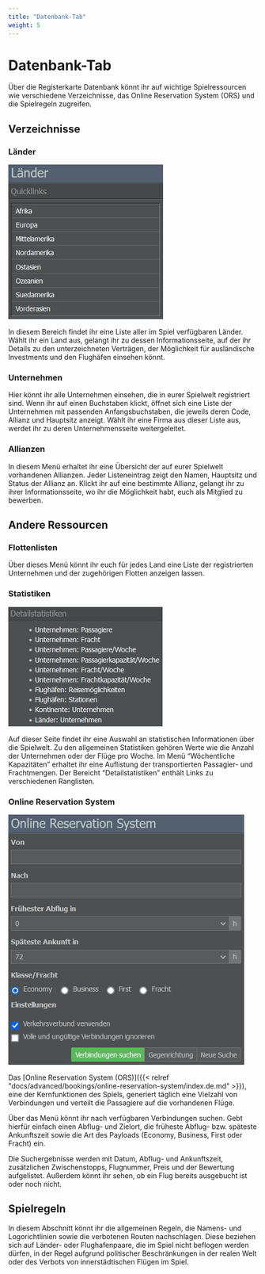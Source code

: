 ```yaml
---
title: "Datenbank-Tab"
weight: 5
---
```


# Datenbank-Tab

Über die Registerkarte Datenbank könnt ihr auf wichtige Spielressourcen wie verschiedene Verzeichnisse, das Online Reservation System (ORS) und die Spielregeln zugreifen.

## Verzeichnisse

### Länder

![Länder-Quicklinks](laender_01.PNG "Länder-Quicklinks")

In diesem Bereich findet ihr eine Liste aller im Spiel verfügbaren Länder. Wählt ihr ein Land aus, gelangt ihr zu dessen Informationsseite, auf der ihr Details zu den unterzeichneten Verträgen, der Möglichkeit für ausländische Investments und den Flughäfen einsehen könnt.

### Unternehmen

Hier könnt ihr alle Unternehmen einsehen, die in eurer Spielwelt registriert sind. Wenn ihr auf einen Buchstaben klickt, öffnet sich eine Liste der Unternehmen mit passenden Anfangsbuchstaben, die jeweils deren Code, Allianz und Hauptsitz anzeigt. Wählt ihr eine Firma aus dieser Liste aus, werdet ihr zu deren Unternehmensseite weitergeleitet.

### Allianzen

In diesem Menü erhaltet ihr eine Übersicht der auf eurer Spielwelt vorhandenen Allianzen. Jeder Listeneintrag zeigt den Namen, Hauptsitz und Status der Allianz an. Klickt ihr auf eine bestimmte Allianz, gelangt ihr zu ihrer Informationsseite, wo ihr die Möglichkeit habt, euch als Mitglied zu bewerben.

## Andere Ressourcen

### Flottenlisten

Über dieses Menü könnt ihr euch für jedes Land eine Liste der registrierten Unternehmen und der zugehörigen Flotten anzeigen lassen.

### Statistiken

![Statistische Informationen](statistiken_01.PNG "Statistische Informationen")

Auf dieser Seite findet ihr eine Auswahl an statistischen Informationen über die Spielwelt. Zu den allgemeinen Statistiken gehören Werte wie die Anzahl der Unternehmen oder der Flüge pro Woche. Im Menü “Wöchentliche Kapazitäten” erhaltet ihr eine Auflistung der transportierten Passagier- und Frachtmengen. Der Bereicht “Detailstatistiken” enthält Links zu verschiedenen Ranglisten.

### Online Reservation System

![Verbindungssuche](online_reservation_system_01.PNG "Verbindungssuche")

Das [Online Reservation System (ORS)]({{< relref "docs/advanced/bookings/online-reservation-system/index.de.md" >}}), eine der Kernfunktionen des Spiels, generiert täglich eine Vielzahl von Verbindungen und verteilt die Passagiere auf die vorhandenen Flüge.

Über das Menü könnt ihr nach verfügbaren Verbindungen suchen. Gebt hierfür einfach einen Abflug- und Zielort, die früheste Abflug- bzw. späteste Ankunftszeit sowie die Art des Payloads (Economy, Business, First oder Fracht) ein.

Die Suchergebnisse werden mit Datum, Abflug- und Ankunftszeit, zusätzlichen Zwischenstopps, Flugnummer, Preis und der Bewertung aufgelistet. Außerdem könnt ihr sehen, ob ein Flug bereits ausgebucht ist oder noch nicht.

## Spielregeln

In diesem Abschnitt könnt ihr die allgemeinen Regeln, die Namens- und Logorichtlinien sowie die verbotenen Routen nachschlagen. Diese beziehen sich auf Länder- oder Flughafenpaare, die im Spiel nicht beflogen werden dürfen, in der Regel aufgrund politischer Beschränkungen in der realen Welt oder des Verbots von innerstädtischen Flügen im Spiel.
